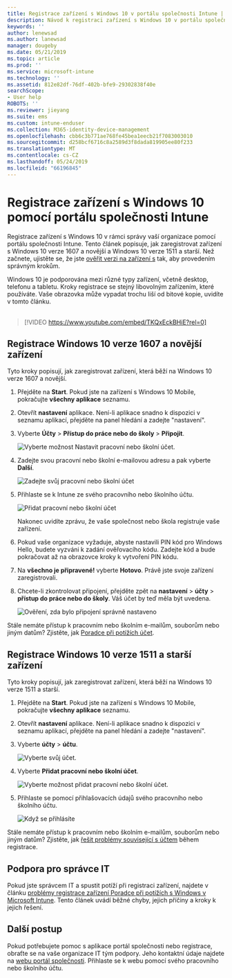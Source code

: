 ```yaml
---
title: Registrace zařízení s Windows 10 v portálu společnosti Intune | Dokumentace Microsoftu
description: Návod k registraci zařízení s Windows 10 v portálu společnosti Intune
keywords: ''
author: lenewsad
ms.author: lanewsad
manager: dougeby
ms.date: 05/21/2019
ms.topic: article
ms.prod: ''
ms.service: microsoft-intune
ms.technology: ''
ms.assetid: 812e82df-76df-402b-bfe9-29302838f40e
searchScope:
- User help
ROBOTS: ''
ms.reviewer: jieyang
ms.suite: ems
ms.custom: intune-enduser
ms.collection: M365-identity-device-management
ms.openlocfilehash: cbb6c3b771ae768fe45bea1eecb21f7083003010
ms.sourcegitcommit: d258bcf6716c8a2589d3f8dada819905ee80f233
ms.translationtype: MT
ms.contentlocale: cs-CZ
ms.lasthandoff: 05/24/2019
ms.locfileid: "66196845"
---
```

# <a name="enroll-windows-10-devices-with-intune-company-portal"></a>Registrace zařízení s Windows 10 pomocí portálu společnosti Intune

Registrace zařízení s Windows 10 v rámci správy vaší organizace pomocí portálu společnosti Intune. Tento článek popisuje, jak zaregistrovat zařízení s Windows 10 verze 1607 a novější a Windows 10 verze 1511 a starší. Než začnete, ujistěte se, že jste [ověřit verzi na zařízení s](windows-enrollment-company-portal.md#find-windows-10-version-number) tak, aby provedením správným krokům.  

Windows 10 je podporována mezi různé typy zařízení, včetně desktop, telefonu a tabletu. Kroky registrace se stejný libovolným zařízením, které používáte. Vaše obrazovka může vypadat trochu liší od bitové kopie, uvidíte v tomto článku.  
</br>
> [!VIDEO https://www.youtube.com/embed/TKQxEckBHiE?rel=0]

## <a name="enroll-windows-10-version-1607-and-later-device"></a>Registrace Windows 10 verze 1607 a novější zařízení 
Tyto kroky popisují, jak zaregistrovat zařízení, která běží na Windows 10 verze 1607 a novější.  

1. Přejděte na **Start**. Pokud jste na zařízení s Windows 10 Mobile, pokračujte **všechny aplikace** seznamu.

2. Otevřít **nastavení** aplikace. Není-li aplikace snadno k dispozici v seznamu aplikací, přejděte na panel hledání a zadejte "nastavení".

3. Vyberte **Účty** > **Přístup do práce nebo do školy** > **Připojit**.  


    ![Vyberte možnost Nastavit pracovní nebo školní účet.](./media/w10-enroll-rs1-connect-to-work-or-school.png)  

4. Zadejte svou pracovní nebo školní e-mailovou adresu a pak vyberte **Další**.  


   ![Zadejte svůj pracovní nebo školní účet](./media/w10-enroll-rs1-set-up-work-or-school-account.png)  

5. Přihlaste se k Intune ze svého pracovního nebo školního účtu.  


    ![Přidat pracovní nebo školní účet](./media/w10-enroll-rs1-enter-your-credentials.png)  

    Nakonec uvidíte zprávu, že vaše společnost nebo škola registruje vaše zařízení.

6. Pokud vaše organizace vyžaduje, abyste nastavili PIN kód pro Windows Hello, budete vyzváni k zadání ověřovacího kódu. Zadejte kód a bude pokračovat až na obrazovce kroky k vytvoření PIN kódu.  

7. Na **všechno je připravené!** vyberte **Hotovo**. Právě jste svoje zařízení zaregistrovali.  

8. Chcete-li zkontrolovat připojení, přejděte zpět na **nastavení** > **účty** > **přístup do práce nebo do školy**.  Váš účet by teď měla být uvedena.  


    ![Ověření, zda bylo připojení správně nastaveno](./media/w10-enroll-rs1-validate-successful-enrollment.png)  

Stále nemáte přístup k pracovním nebo školním e-mailům, souborům nebo jiným datům? Zjistěte, jak [Poradce při potížích účet](troubleshoot-your-windows-10-device-windows.md#troubleshooting-steps-to-follow-if-you-see-access-work-or-school).  

## <a name="enroll-windows-10-version-1511-and-earlier-device"></a>Registrace Windows 10 verze 1511 a starší zařízení  
Tyto kroky popisují, jak zaregistrovat zařízení, která běží na Windows 10 verze 1511 a starší.  

1. Přejděte na **Start**. Pokud jste na zařízení s Windows 10 Mobile, pokračujte **všechny aplikace** seznamu.

2. Otevřít **nastavení** aplikace. Není-li aplikace snadno k dispozici v seznamu aplikací, přejděte na panel hledání a zadejte "nastavení".

3. Vyberte **účty** > **účtu**.  


    ![Vyberte svůj účet.](./media/W10-enroll-2-accounts-your-account.png)  

5. Vyberte **Přidat pracovní nebo školní účet**.  


    ![Vyberte možnost přidat pracovní nebo školní účet.](./media/w10-enroll-3-add-work-school-acct.png)  

6. Přihlaste se pomocí přihlašovacích údajů svého pracovního nebo školního účtu.  


    ![Když se přihlásíte](./media/W10-enroll-4-sign-in.png)  

Stále nemáte přístup k pracovním nebo školním e-mailům, souborům nebo jiným datům? Zjistěte, jak [řešit problémy související s účtem](troubleshoot-your-windows-10-device-windows.md#troubleshooting-steps-to-follow-if-you-see-your-account) během registrace.  

## <a name="it-administrator-support"></a>Podpora pro správce IT   

Pokud jste správcem IT a spustit potíží při registraci zařízení, najdete v článku [problémy registrace zařízení Poradce při potížích s Windows v Microsoft Intune](https://support.microsoft.com/help/4469913). Tento článek uvádí běžné chyby, jejich příčiny a kroky k jejich řešení. 

## <a name="next-steps"></a>Další postup  
Pokud potřebujete pomoc s aplikace portál společnosti nebo registrace, obraťte se na vaše organizace IT tým podpory. Jeho kontaktní údaje najdete na [webu portál společnosti](https://go.microsoft.com/fwlink/?linkid=2010980). Přihlaste se k webu pomocí svého pracovního nebo školního účtu.  

 

